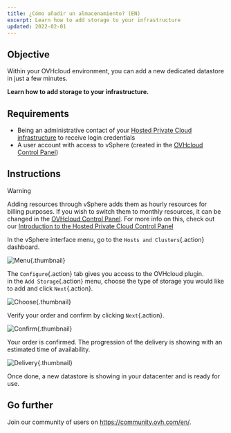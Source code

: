 ```yaml
---
title: ¿Cómo añadir un almacenamiento? (EN)
excerpt: Learn how to add storage to your infrastructure
updated: 2022-02-01
---
```


## Objective

Within your OVHcloud environment, you can add a new dedicated datastore in just a few minutes.

**Learn how to add storage to your infrastructure.**

## Requirements

- Being an administrative contact of your [Hosted Private Cloud infrastructure](https://www.ovhcloud.com/es-es/enterprise/products/hosted-private-cloud/) to receive login credentials
- A user account with access to vSphere (created in the [OVHcloud Control Panel](https://www.ovh.com/auth/?action=gotomanager&from=https://www.ovh.es/&ovhSubsidiary=es))

## Instructions

> [!warning]
>
> Adding resources through vSphere adds them as hourly resources for billing purposes. If you wish to switch them to monthly resources, it can be changed in the [OVHcloud Control Panel](https://www.ovh.com/auth/?action=gotomanager&from=https://www.ovh.es/&ovhSubsidiary=es).
> For more info on this, check out our [Introduction to the Hosted Private Cloud Control Panel](manager_ovh_private_cloud1.)
> 

In the vSphere interface menu, go to the `Hosts and Clusters`{.action} dashboard.

![Menu](how_to_add_storage_images_en01dash.png){.thumbnail}

The `Configure`{.action} tab gives you access to the OVHcloud plugin.<br>
in the `Add Storage`{.action} menu, choose the type of storage you would like to add and click `Next`{.action}.

![Choose](images_en02choose.png){.thumbnail}

Verify your order and confirm by clicking `Next`{.action}.

![Confirm](images_en03validate.png){.thumbnail}

Your order is confirmed. The progression of the delivery is showing with an estimated time of availability.

![Delivery](images_en04deliver.png){.thumbnail}

Once done, a new datastore is showing in your datacenter and is ready for use.

## Go further

Join our community of users on <https://community.ovh.com/en/>.

